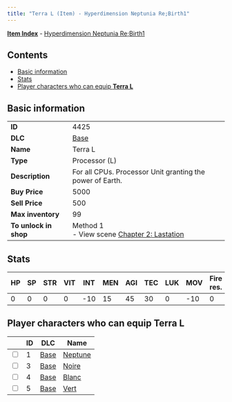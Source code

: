 ```yaml
---
title: "Terra L (Item) - Hyperdimension Neptunia Re;Birth1"
---
```


[**Item Index**](/neptunia/rb1/item/index.html) - [Hyperdimension Neptunia Re;Birth1](/neptunia/rb1)

## Contents

- [Basic information](#basic-information)
- [Stats](#stats)
- [Player characters who can equip **Terra L**](#player-characters-who-can-equip-terra-l)

## Basic information

|   |   |
| -- | -- |
| **ID** | 4425 |
| **DLC** | [Base](/neptunia/rb1/dlc/1-base.html) |
| **Name** | Terra L |
| **Type** | Processor (L) |
| **Description** | For all CPUs. Processor Unit granting the power of Earth. |
| **Buy Price** | 5000 |
| **Sell Price** | 500 |
| **Max inventory** | 99 |
| **To unlock in shop** | Method 1<br />- View scene [Chapter 2: Lastation](/neptunia/rb1/scene/1-202-chapter-2-lastation.html) |

## Stats

| HP | SP | STR | VIT | INT | MEN | AGI | TEC | LUK | MOV | Fire res. | Ice res. | Wind res. | Lightning res. |
| -- | -- | --- | --- | --- | --- | --- | --- | --- | --- | --------- | -------- | --------- | -------------- |
| 0 | 0 | 0 | 0 | -10 | 15 | 45 | 30 | 0 | -10 | 0 | 0 | -7 | 15 |

## Player characters who can equip **Terra L**

|    | ID | DLC | Name |
| -- | -- | --- | ---- |
| <input type="checkbox" id="rb1-player-1-1" class="trackbox" /> | 1 | [Base](/neptunia/rb1/dlc/1-base.html) | [Neptune](/neptunia/rb1/player/1-1-neptune.html) |
| <input type="checkbox" id="rb1-player-1-3" class="trackbox" /> | 3 | [Base](/neptunia/rb1/dlc/1-base.html) | [Noire](/neptunia/rb1/player/1-3-noire.html) |
| <input type="checkbox" id="rb1-player-1-4" class="trackbox" /> | 4 | [Base](/neptunia/rb1/dlc/1-base.html) | [Blanc](/neptunia/rb1/player/1-4-blanc.html) |
| <input type="checkbox" id="rb1-player-1-5" class="trackbox" /> | 5 | [Base](/neptunia/rb1/dlc/1-base.html) | [Vert](/neptunia/rb1/player/1-5-vert.html) |